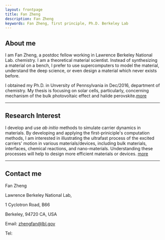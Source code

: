 ```yaml
---
layout: frontpage
title: Fan Zheng
description: Fan Zheng
keywords: Fan Zheng, first principle, Ph.D. Berkeley Lab
---
```


## About me

I am Fan Zheng, a postdoc fellow working in Lawrence Berkeley National Lab.
chemistry. I am a theoretical material scientist. Instead of synthesizing 
a material on a bench, I prefer to use supercomputers to model the material, 
understand the deep science, or even design a material which never exists before.

I obtained my Ph.D. in Unversity of Pennsylvania in Dec/2016, department of
chemistry. My thesis is focusing on solar cells, particularly, concerning 
mechanism of the bulk photovoltaic effect and halide perovskite.[more](/pages/cv.md)

---
## Research Interest

I develop and use *ab initio* methods to simulate carrier dynamics in materials. 
By developing and applying the first-priniciple's computation methods, I am 
interested in illustrating the ultrafast process of the excited carriers' 
motion in various materials/devices, including bulk materials, interfaces, 
chemical reactions, and nano-materials. Understanding these processes will 
help to design more efficient materials or devices. [more](/pages/research.md)

---
## Contact me

Fan Zheng

Lawrence Berkeley National Lab,

1 Cyclotron Road, B66 

Berkeley, 94720 CA, USA

Email: zhengfan@lbl.gov

Tel: 
